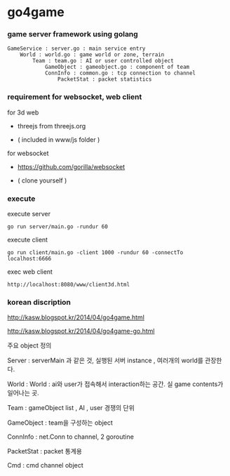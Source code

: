 go4game
=======

### game server framework using  golang

    GameService : server.go : main service entry
        World : world.go : game world or zone, terrain
            Team : team.go : AI or user controlled object
                GameObject : gameobject.go : component of team
                ConnInfo : common.go : tcp connection to channel
                    PacketStat : packet statistics


### requirement for websocket, web client

for 3d web

- threejs from threejs.org

- ( included in www/js folder )

for websocket

- https://github.com/gorilla/websocket

- ( clone yourself )


### execute
execute server

    go run server/main.go -rundur 60

execute client

    go run client/main.go -client 1000 -rundur 60 -connectTo localhost:6666

exec web client

    http://localhost:8080/www/client3d.html

### korean discription

http://kasw.blogspot.kr/2014/04/go4game.html

http://kasw.blogspot.kr/2014/04/go4game-go.html

주요 object 정의

Server : serverMain 과 같은 것, 실행된 서버 instance , 여러개의 world를 관장한다.

World : World : ai와 user가 접속해서 interaction하는 공간. 실 game contents가 일어나는 곳.

Team : gameObject list , AI , user 경쟁의 단위

GameObject : team을 구성하는 object

ConnInfo : net.Conn to channel, 2 goroutine

PacketStat : packet 통계용

Cmd : cmd channel object

